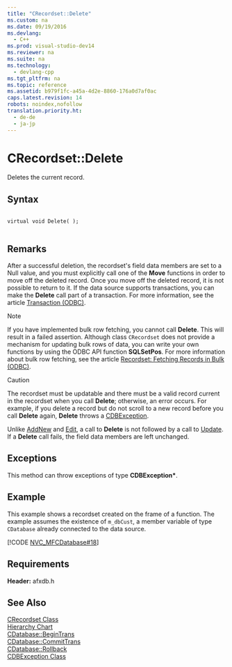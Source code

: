 ```yaml
---
title: "CRecordset::Delete"
ms.custom: na
ms.date: 09/19/2016
ms.devlang: 
  - C++
ms.prod: visual-studio-dev14
ms.reviewer: na
ms.suite: na
ms.technology: 
  - devlang-cpp
ms.tgt_pltfrm: na
ms.topic: reference
ms.assetid: b979f1fc-a45a-4d2e-8860-176a0d7af0ac
caps.latest.revision: 14
robots: noindex,nofollow
translation.priority.ht: 
  - de-de
  - ja-jp
---
```

# CRecordset::Delete
Deletes the current record.  
  
## Syntax  
  
```  
  
virtual void Delete( );  
  
```  
  
## Remarks  
 After a successful deletion, the recordset's field data members are set to a Null value, and you must explicitly call one of the **Move** functions in order to move off the deleted record. Once you move off the deleted record, it is not possible to return to it. If the data source supports transactions, you can make the **Delete** call part of a transaction. For more information, see the article [Transaction (ODBC)](../vs140/Transaction--ODBC-.md).  
  
> [!NOTE]
>  If you have implemented bulk row fetching, you cannot call **Delete**. This will result in a failed assertion. Although class `CRecordset` does not provide a mechanism for updating bulk rows of data, you can write your own functions by using the ODBC API function **SQLSetPos**. For more information about bulk row fetching, see the article [Recordset: Fetching Records in Bulk (ODBC)](../vs140/Recordset--Fetching-Records-in-Bulk--ODBC-.md).  
  
> [!CAUTION]
>  The recordset must be updatable and there must be a valid record current in the recordset when you call **Delete**; otherwise, an error occurs. For example, if you delete a record but do not scroll to a new record before you call **Delete** again, **Delete** throws a [CDBException](../vs140/CDBException-Class.md).  
  
 Unlike [AddNew](../vs140/CRecordset--AddNew.md) and [Edit](../vs140/CRecordset--Edit.md), a call to **Delete** is not followed by a call to [Update](../vs140/CRecordset--Update.md). If a **Delete** call fails, the field data members are left unchanged.  
  
## Exceptions  
 This method can throw exceptions of type **CDBException\***.  
  
## Example  
 This example shows a recordset created on the frame of a function. The example assumes the existence of `m_dbCust`, a member variable of type `CDatabase` already connected to the data source.  
  
 [!CODE [NVC_MFCDatabase#18](../CodeSnippet/VS_Snippets_Cpp/NVC_MFCDatabase#18)]  
  
## Requirements  
 **Header:** afxdb.h  
  
## See Also  
 [CRecordset Class](../vs140/CRecordset-Class.md)   
 [Hierarchy Chart](../vs140/Hierarchy-Chart.md)   
 [CDatabase::BeginTrans](../vs140/CDatabase--BeginTrans.md)   
 [CDatabase::CommitTrans](../vs140/CDatabase--CommitTrans.md)   
 [CDatabase::Rollback](../vs140/CDatabase--Rollback.md)   
 [CDBException Class](../vs140/CDBException-Class.md)